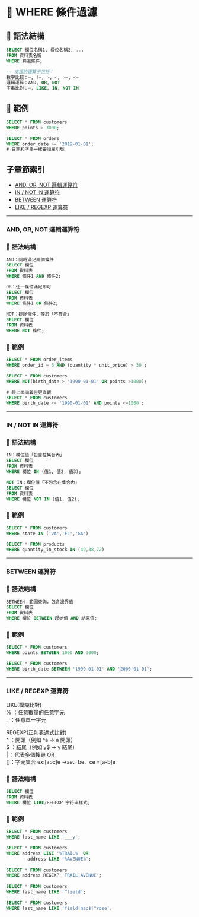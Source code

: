 # 🎯 WHERE 條件過濾

## 📌 語法結構
```sql
SELECT 欄位名稱1, 欄位名稱2, ...
FROM 資料表名稱
WHERE 篩選條件;

-- 支援的運算子包括：
數字比較：=, !=, >, <, >=, <=
邏輯運算：AND, OR, NOT
字串比對：=, LIKE, IN, NOT IN
```

## 📘 範例
```sql
SELECT * FROM customers
WHERE points > 3000;

SELECT * FROM orders
WHERE order_date >= '2019-01-01';
# 日期和字串一樣要加單引號

```
## 子章節索引
- [AND, OR, NOT 邏輯運算符](#and-or-not-邏輯運算符)
- [IN / NOT IN 運算符](#in--not-in-運算符)
- [BETWEEN 運算符](#between-運算符)
- [LIKE / REGEXP 運算符](#like--regexp-運算符)

---
### AND, OR, NOT 邏輯運算符

### 📌 語法結構
```sql
AND：同時滿足兩個條件
SELECT 欄位
FROM 資料表
WHERE 條件1 AND 條件2;

OR：任一條件滿足即可
SELECT 欄位
FROM 資料表
WHERE 條件1 OR 條件2;

NOT：排除條件，等於「不符合」
SELECT 欄位
FROM 資料表
WHERE NOT 條件;
```

### 📘 範例
```sql
SELECT * FROM order_items
WHERE order_id = 6 AND (quantity * unit_price) > 30 ;

SELECT * FROM customers
WHERE NOT(birth_date > '1990-01-01' OR points >1000);

# 跟上面同義但更直觀
SELECT * FROM customers
WHERE birth_date <= '1990-01-01' AND points <=1000 ;
```
---
### IN / NOT IN 運算符

### 📌 語法結構
```sql
IN：欄位值「包含在集合內」
SELECT 欄位
FROM 資料表
WHERE 欄位 IN (值1, 值2, 值3);

NOT IN：欄位值「不包含在集合內」
SELECT 欄位
FROM 資料表
WHERE 欄位 NOT IN (值1, 值2);
```
### 📘 範例
```sql
SELECT * FROM customers
WHERE state IN ('VA','FL','GA')

SELECT * FROM products
WHERE quantity_in_stock IN (49,38,72)
```
---

### BETWEEN 運算符

### 📌 語法結構
```sql
BETWEEN：範圍查詢，包含邊界值
SELECT 欄位
FROM 資料表
WHERE 欄位 BETWEEN 起始值 AND 結束值;
```

### 📘 範例
```sql
SELECT * FROM customers
WHERE points BETWEEN 1000 AND 3000;

SELECT * FROM customers
WHERE birth_date BETWEEN '1990-01-01' AND '2000-01-01';
```
---

### LIKE / REGEXP 運算符

LIKE(模糊比對)  
% ：任意數量的任意字元  
_ ：任意單一字元  

REGEXP(正則表達式比對)   
^ ：開頭（例如 ^a → a 開頭）  
$ ：結尾（例如 y$ → y 結尾）  
| ：代表多個搜尋 OR   
[]：字元集合 ex:[abc]e ->ae、be、ce =[a-b]e   

### 📌 語法結構
```sql
SELECT 欄位
FROM 資料表
WHERE 欄位 LIKE/REGEXP 字符串樣式;
```

### 📘 範例
```sql
SELECT * FROM customers
WHERE last_name LIKE '___y';

SELECT * FROM customers
WHERE address LIKE '%TRAIL%' OR 
	    address LIKE '%AVENUE%';
	    
SELECT * FROM customers
WHERE address REGEXP 'TRAIL|AVENUE';
	    
SELECT * FROM customers
WHERE last_name LIKE '^field';	

SELECT * FROM customers
WHERE last_name LIKE 'field|mac$|^rose';
```  
